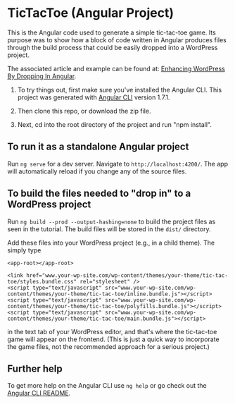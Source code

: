 # TicTacToe (Angular Project)

This is the Angular code used to generate a simple tic-tac-toe game. Its
purpose was to show how a block of code written in Angular produces files through the build process that could be easily dropped into a WordPress project. 

The associated article and example can be found at: [Enhancing WordPress By Dropping In Angular](https://theloanrobot.com/enhancing-wordpress-with-angular/).

1) To try things out, first make sure you've installed the Angular CLI. This project was generated with [Angular CLI](https://github.com/angular/angular-cli) version 1.7.1. 

2) Then clone this repo, or download the zip file. 

3) Next, cd into the root directory of the project and run "npm install".



## To run it as a standalone Angular project

Run `ng serve` for a dev server. Navigate to `http://localhost:4200/`. The app will automatically reload if you change any of the source files.


## To build the files needed to "drop in" to a WordPress project

Run `ng build --prod --output-hashing=none` to build the project files as seen in the tutorial. The build files will be stored in the `dist/` directory. 

Add these files into your WordPress project (e.g., in a child theme). The simply type 

```
<app-root></app-root>

<link href="www.your-wp-site.com/wp-content/themes/your-theme/tic-tac-toe/styles.bundle.css" rel="stylesheet" />
<script type="text/javascript" src="www.your-wp-site.com/wp-content/themes/your-theme/tic-tac-toe/inline.bundle.js"></script>
<script type="text/javascript" src="www.your-wp-site.com/wp-content/themes/your-theme/tic-tac-toe/polyfills.bundle.js"></script>
<script type="text/javascript" src="www.your-wp-site.com/wp-content/themes/your-theme/tic-tac-toe/main.bundle.js"></script>
```


in the text tab of your WordPress editor, and that's where the tic-tac-toe game will appear on the frontend. (This is just a quick way to incorporate the game files, not the recommended approach for a serious project.)


## Further help

To get more help on the Angular CLI use `ng help` or go check out the [Angular CLI README](https://github.com/angular/angular-cli/blob/master/README.md).
